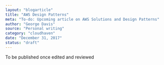 ```yaml
---
layout: "blogarticle"
title: "AWS Design Patterns"
meta: "To-do: Upcoming article on AWS Solutions and Design Patterns"
author: "George Davis"
source: "Personal writing"
category: "cloudhaven"
date: "December 31, 2017"
status: "draft"
---
```


To be published once edited and reviewed